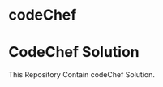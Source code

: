 # codeChef
<!DOCTYPE html>
<html>
<body>

<h1>CodeChef Solution</h1>

<p>This Repository Contain codeChef Solution</b>.</p>

</body>
</html>
